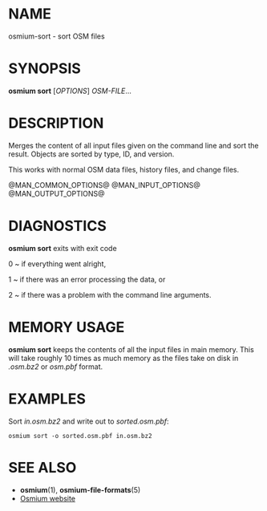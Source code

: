 
# NAME

osmium-sort - sort OSM files


# SYNOPSIS

**osmium sort** \[*OPTIONS*\] *OSM-FILE*...


# DESCRIPTION

Merges the content of all input files given on the command line and sort the
result. Objects are sorted by type, ID, and version.

This works with normal OSM data files, history files, and change files.

@MAN_COMMON_OPTIONS@
@MAN_INPUT_OPTIONS@
@MAN_OUTPUT_OPTIONS@

# DIAGNOSTICS

**osmium sort** exits with exit code

0
  ~ if everything went alright,

1
  ~ if there was an error processing the data, or

2
  ~ if there was a problem with the command line arguments.


# MEMORY USAGE

**osmium sort** keeps the contents of all the input files in main memory. This
will take roughly 10 times as much memory as the files take on disk in
*.osm.bz2* or *osm.pbf* format.


# EXAMPLES

Sort *in.osm.bz2* and write out to *sorted.osm.pbf*:

    osmium sort -o sorted.osm.pbf in.osm.bz2


# SEE ALSO

* **osmium**(1), **osmium-file-formats**(5)
* [Osmium website](http://osmcode.org/osmium)


